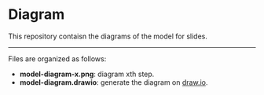# Diagram

This repository contaisn the diagrams of the model for slides.

---

Files are organized as follows:


- **model-diagram-x.png**: diagram xth step.
- **model-diagram.drawio**: generate the diagram on [draw.io](https://draw.io/).